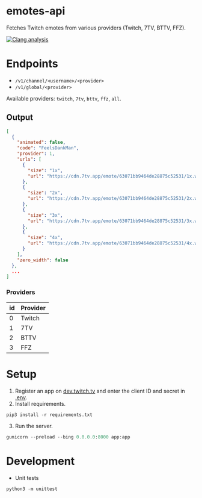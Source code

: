 # emotes-api
Fetches Twitch emotes from various providers (Twitch, 7TV, BTTV, FFZ).

[![Clang analysis](https://status.crippled.dev/api/badge/5/status)](https://emotes.crippled.dev)

# Endpoints
- `/v1/channel/<username>/<provider>`
- `/v1/global/<provider>`

Available providers: `twitch`, `7tv`, `bttv`, `ffz`, `all`.

## Output
```json
[
  {
    "animated": false,
    "code": "FeelsDankMan",
    "provider": 1,
    "urls": [
      {
        "size": "1x",
        "url": "https://cdn.7tv.app/emote/63071bb9464de28875c52531/1x.webp"
      },
      {
        "size": "2x",
        "url": "https://cdn.7tv.app/emote/63071bb9464de28875c52531/2x.webp"
      },
      {
        "size": "3x",
        "url": "https://cdn.7tv.app/emote/63071bb9464de28875c52531/3x.webp"
      },
      {
        "size": "4x",
        "url": "https://cdn.7tv.app/emote/63071bb9464de28875c52531/4x.webp"
      }
    ],
    "zero_width": false
  },
  ...
]
```

### Providers
| id | Provider |
| --- | --- |
| 0 | Twitch |
| 1 | 7TV |
| 2 | BTTV |
| 3 | FFZ |

# Setup
1. Register an app on [dev.twitch.tv](https://dev.twitch.tv/console/apps/create) and enter the client ID and secret in [.env](.env.example).
2. Install requirements.
```python
pip3 install -r requirements.txt
```
3. Run the server.
```python
gunicorn --preload --bing 0.0.0.0:8000 app:app
```

# Development
- Unit tests
```python
python3 -m unittest
```
